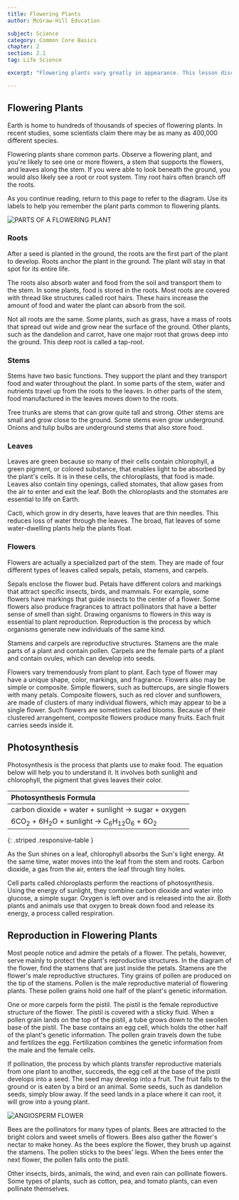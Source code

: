```yaml
---
title: Flowering Plants
author: McGraw-Hill Education

subject: Science
category: Common Core Basics
chapter: 2
section: 2.1
tag: Life Science

excerpt: "Flowering plants vary greatly in appearance. This lesson discusses their basic parts and describes plant reproduction and photosynthesis."

---
```

## Flowering Plants

Earth is home to hundreds of thousands of species of flowering plants. In recent studies, some scientists claim there may be as many as 400,000 different species.

Flowering plants share common parts. Observe a flowering plant, and you're likely to see one or more flowers, a stem that supports the flowers, and leaves along the stem. If you were able to look beneath the ground, you would also likely see a root or root system. Tiny root hairs often branch off the roots.

As you continue reading, return to this page to refer to the diagram. Use its labels to help you remember the plant parts common to flowering plants.

![PARTS OF A FLOWERING PLANT]()

### Roots

After a seed is planted in the ground, the roots are the first part of the plant to develop. Roots anchor the plant in the ground. The plant will stay in that spot for its entire life.

The roots also absorb water and food from the soil and transport them to the stem. In some plants, food is stored in the roots. Most roots are covered with thread like structures called root hairs. These hairs increase the amount of food and water the plant can absorb from the soil.

Not all roots are the same. Some plants, such as grass, have a mass of roots that spread out wide and grow near the surface of the ground. Other plants, such as the dandelion and carrot, have one major root that grows deep into the ground. This deep root is called a tap-root.

### Stems

Stems have two basic functions. They support the plant and they transport food and water throughout the plant. In some parts of the stem, water and nutrients travel up from the roots to the leaves. In other parts of the stem, food manufactured in the leaves moves down to the roots.

Tree trunks are stems that can grow quite tall and strong. Other stems are small and grow close to the ground. Some stems even grow underground. Onions and tulip bulbs are underground stems that also store food.

### Leaves

Leaves are green because so many of their cells contain chlorophyll, a green pigment, or colored substance, that enables light to be absorbed by the plant's cells. It is in these cells, the chloroplasts, that food is made. Leaves also contain tiny openings, called stomates, that allow gases from the air to enter and exit the leaf. Both the chloroplasts and the stomates are essential to life on Earth.

Cacti, which grow in dry deserts, have leaves that are thin needles. This reduces loss of water through the leaves. The broad, flat leaves of some water-dwelling plants help the plants float.

### Flowers

Flowers are actually a specialized part of the stem. They are made of four different types of leaves called sepals, petals, stamens, and carpels.

Sepals enclose the flower bud. Petals have different colors and markings that attract specific insects, birds, and mammals. For example, some flowers have markings that guide insects to the center of a flower. Some flowers also produce fragrances to attract pollinators that have a better sense of smell than sight. Drawing organisms to flowers in this way is essential to plant reproduction. Reproduction is the process by which organisms generate new individuals of the same kind.

Stamens and carpels are reproductive structures. Stamens are the male parts of a plant and contain pollen. Carpels are the female parts of a plant and contain ovules, which can develop into seeds.

Flowers vary tremendously from plant to plant. Each type of flower may have a unique shape, color, markings, and fragrance. Flowers also may be simple or composite. Simple flowers, such as buttercups, are single flowers with many petals. Composite flowers, such as red clover and sunflowers, are made of clusters of many individual flowers, which may appear to be a single flower. Such flowers are sometimes called blooms. Because of their clustered arrangement, composite flowers produce many fruits. Each fruit carries seeds inside it.

## Photosynthesis

Photosynthesis is the process that plants use to make food. The equation below will help you to understand it. It involves both sunlight and chlorophyll, the pigment that gives leaves their color.

| Photosynthesis  Formula |
|:-|
| carbon dioxide + water + sunlight &rarr; sugar + oxygen |
| 6CO<sub>2</sub> + 6H<sub>2</sub>O + sunlight &rarr; C<sub>6</sub>H<sub>12</sub>O<sub>6</sub> + 6O<sub>2</sub> |
{: .striped .responsive-table }

As the Sun shines on a leaf, chlorophyll absorbs the Sun's light energy. At the same time, water moves into the leaf from the stem and roots. Carbon dioxide, a gas from the air, enters the leaf through tiny holes.

Cell parts called chloroplasts perform the reactions of photosynthesis. Using the energy of sunlight, they combine carbon dioxide and water into glucose, a simple sugar. Oxygen is left over and is released into the air. Both plants and animals use that oxygen to break down food and release its energy, a process called respiration.

## Reproduction in Flowering Plants

Most people notice and admire the petals of a flower. The petals, however, serve mainly to protect the plant's reproductive structures. In the diagram of the flower, find the stamens that are just inside the petals. Stamens are the flower's male reproductive structures. Tiny grains of pollen are produced on the tip of the stamens. Pollen is the male reproductive material of flowering plants. These pollen grains hold one half of the plant's genetic information.

One or more carpels form the pistil. The pistil is the female reproductive structure of the flower. The pistil is covered with a sticky fluid. When a pollen grain lands on the top of the pistil, a tube grows down to the swollen base of the pistil. The base contains an egg cell, which holds the other half of the plant's genetic information. The pollen grain travels down the tube and fertilizes the egg. Fertilization combines the genetic information from the male and the female cells.

If pollination, the process by which plants transfer reproductive materials from one plant to another, succeeds, the egg cell at the base of the pistil develops into a seed. The seed may develop into a fruit. The fruit falls to the ground or is eaten by a bird or an animal. Some seeds, such as dandelion seeds, simply blow away. If the seed lands in a place where it can root, it will grow into a young plant.

![ANGIOSPERM FLOWER]()

Bees are the pollinators for many types of plants. Bees are attracted to the bright colors and sweet smells of flowers. Bees also gather the flower's nectar to make honey. As the bees explore the flower, they brush up against the stamens. The pollen sticks to the bees' legs. When the bees enter the next flower, the pollen falls onto the pistil.

Other insects, birds, animals, the wind, and even rain can pollinate flowers. Some types of plants, such as cotton, pea, and tomato plants, can even pollinate themselves.
